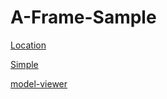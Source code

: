 # A-Frame-Sample



[Location](./locationBased/)


[Simple](./simpleRender/)


[model-viewer](./model-viewer-sample/)